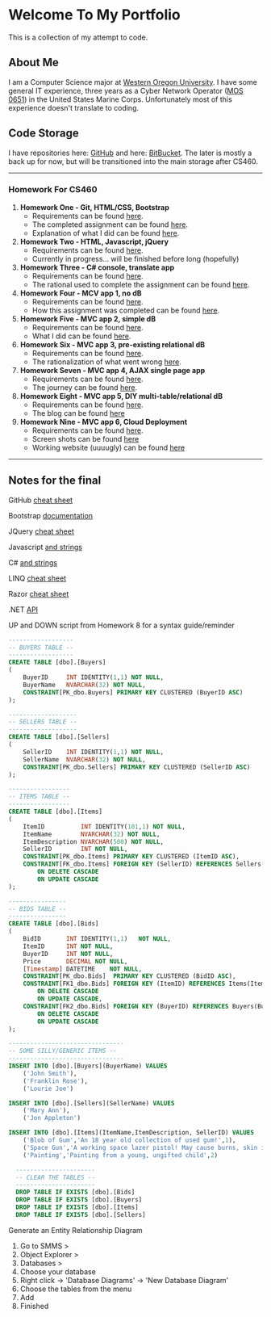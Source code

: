 # Welcome To My Portfolio
This is a collection of my attempt to code.


## About Me

I am a Computer Science major at [Western Oregon University](http://www.wou.edu/). I have some general IT experience, three years as a Cyber Network Operator ([MOS 0651](http://mosmanual.com/pages/mos/06/0651.php)) in the United States Marine Corps. Unfortunately most of this experience doesn't translate to coding.

## Code Storage
I have repositories here: [GitHub](https://github.com/avisuano/CS460) and here: [BitBucket](https://bitbucket.org/avisuano15/cs460/src/master/). The later is mostly a back up for now, but will be transitioned into the main storage after CS460.
***
### Homework For CS460
1. **Homework One - Git, HTML/CSS, Bootstrap**
    - Requirements can be found [here](http://www.wou.edu/~morses/classes/cs46x/assignments/HW1.html).
    - The completed assignment can be found [here](https://avisuano.github.io/CS460/HW1/main.html).
    - Explanation of what I did can be found [here](https://avisuano.github.io/CS460/HW1/).
2. **Homework Two - HTML, Javascript, jQuery**
    - Requirements can be found [here](http://www.wou.edu/~morses/classes/cs46x/assignments/HW2.html).
    - Currently in progress... will be finished before long (hopefully)
3. **Homework Three - C# console, translate app**
    - Requirements can be found [here](http://www.wou.edu/~morses/classes/cs46x/assignments/HW3_1819.html).
    - The rational used to complete the assignment can be found [here](https://avisuano.github.io/CS460/HW3/).
4. **Homework Four - MCV app 1, no dB**
    - Requirements can be found [here](http://www.wou.edu/~morses/classes/cs46x/assignments/HW4.html).
    - How this assignment was completed can be found [here](https://avisuano.github.io/CS460/HW4/).
5. **Homework Five - MVC app 2, simple dB**
    - Requirements can be found [here](http://wou.edu/~morses/classes/cs46x/assignments/HW5_1819.html).
    - What I did can be found [here](https://avisuano.github.io/CS460/HW5/).
6. **Homework Six - MVC app 3, pre-existing relational dB**
    - Requirements can be found [here](http://wou.edu/~morses/classes/cs46x/assignments/HW6_1819.html).
    - The rationalization of what went wrong [here](https://avisuano.github.io/CS460/HW6/).
7. **Homework Seven - MVC app 4, AJAX single page app**
    - Requirements can be found [here](http://wou.edu/~morses/classes/cs46x/assignments/HW7_1819.html).
    - The journey can be found [here](https://avisuano.github.io/CS460/HW7/).    
8. **Homework Eight - MVC app 5, DIY multi-table/relational dB**
    - Requirements can be found [here](http://wou.edu/~morses/classes/cs46x/assignments/HW8_1819.html).   
    - The blog can be found [here](https://avisuano.github.io/CS460/HW8/)
9. **Homework Nine - MVC app 6, Cloud Deployment**
    - Requirements can be found [here](http://wou.edu/~morses/classes/cs46x/assignments/HW9_1819.html).
    - Screen shots can be found [here](https://avisuano.github.io/CS460/HW9/)
    - Working website (uuuugly) can be found [here](http://hw8app.azurewebsites.net/)

***

## Notes for the final

GitHub [cheat sheet](https://services.github.com/on-demand/downloads/github-git-cheat-sheet.pdf)

Bootstrap [documentation](https://getbootstrap.com/docs/3.3/css/)

JQuery [cheat sheet](https://oscarotero.com/jquery/)

Javascript [and strings](https://www.digitalocean.com/community/tutorials/how-to-index-split-and-manipulate-strings-in-javascript)

C# [and strings](http://www.csharp-examples.net/string-format-datetime/)

LINQ [cheat sheet](https://weblogs.asp.net/bradvincent/linq-cheat-sheet)

Razor [cheat sheet](https://haacked.com/archive/2011/01/06/razor-syntax-quick-reference.aspx/)

.NET [API](https://docs.microsoft.com/en-us/dotnet/api/index?view=netframework-4.7.2)

UP and DOWN script from Homework 8 for a syntax guide/reminder
```sql
------------------
-- BUYERS TABLE --
------------------
CREATE TABLE [dbo].[Buyers]
(
	BuyerID		INT	IDENTITY(1,1) NOT NULL,
	BuyerName	NVARCHAR(32) NOT NULL,
	CONSTRAINT[PK_dbo.Buyers] PRIMARY KEY CLUSTERED (BuyerID ASC)
);

-------------------
-- SELLERS TABLE --
-------------------
CREATE TABLE [dbo].[Sellers]
(
	SellerID	INT IDENTITY(1,1) NOT NULL,
	SellerName	NVARCHAR(32) NOT NULL,
	CONSTRAINT[PK_dbo.Sellers] PRIMARY KEY CLUSTERED (SellerID ASC)
);

-----------------
-- ITEMS TABLE --
-----------------
CREATE TABLE [dbo].[Items]
(
	ItemID			INT IDENTITY(101,1) NOT NULL,
	ItemName		NVARCHAR(32) NOT NULL,
	ItemDescription	NVARCHAR(500) NOT NULL,
	SellerID		INT	NOT NULL,
	CONSTRAINT[PK_dbo.Items] PRIMARY KEY CLUSTERED (ItemID ASC),
	CONSTRAINT[FK_dbo.Items] FOREIGN KEY (SellerID) REFERENCES Sellers(SellerID)
		ON DELETE CASCADE
		ON UPDATE CASCADE
);

----------------
-- BIDS TABLE --
----------------
CREATE TABLE [dbo].[Bids]
(
	BidID		INT	IDENTITY(1,1)	NOT NULL,
	ItemID		INT	NOT NULL,
	BuyerID		INT	NOT	NULL,
	Price		DECIMAL	NOT NULL,
	[Timestamp]	DATETIME	NOT NULL,
	CONSTRAINT[PK_dbo.Bids]	 PRIMARY KEY CLUSTERED (BidID ASC),
	CONSTRAINT[FK1_dbo.Bids] FOREIGN KEY (ItemID) REFERENCES Items(ItemID)
		ON DELETE CASCADE
		ON UPDATE CASCADE,
	CONSTRAINT[FK2_dbo.Bids] FOREIGN KEY (BuyerID) REFERENCES Buyers(BuyerID)
		ON DELETE CASCADE
		ON UPDATE CASCADE
);

--------------------------------
-- SOME SILLY/GENERIC ITEMS --
--------------------------------
INSERT INTO [dbo].[Buyers](BuyerName) VALUES
	('John Smith'),
	('Franklin Rose'),
	('Lourie Joe')

INSERT INTO [dbo].[Sellers](SellerName) VALUES
	('Mary Ann'),
	('Jon Appleton')

INSERT INTO [dbo].[Items](ItemName,ItemDescription, SellerID) VALUES
	('Blob of Gum','An 18 year old collection of used gum!',1),
	('Space Gun','A working space lazer pistol! May cause burns, skin irritation, and blindness',2),
	('Painting','Painting from a young, ungifted child',2)

  ----------------------
  -- CLEAR THE TABLES --
  ----------------------
  DROP TABLE IF EXISTS [dbo].[Bids]
  DROP TABLE IF EXISTS [dbo].[Buyers]
  DROP TABLE IF EXISTS [dbo].[Items]
  DROP TABLE IF EXISTS [dbo].[Sellers]
```

Generate an Entity Relationship Diagram
  1. Go to SMMS >
  2. Object Explorer >
  3. Databases >
  4. Choose your database
  5. Right click -> 'Database Diagrams' -> 'New Database Diagram'
  6. Choose the tables from the menu
  7. Add
  8. Finished
